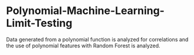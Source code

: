 # Polynomial-Machine-Learning-Limit-Testing
Data generated from a polynomial function is analyzed for correlations and the use of polynomial features with Random Forest is analyzed.
